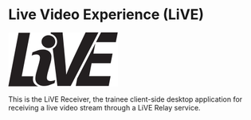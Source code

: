 
Live Video Experience (LiVE)
============================

![LiVE](app-res-logo-black.svg)

This is the LiVE Receiver, the trainee client-side desktop application
for receiving a live video stream through a LiVE Relay service.

